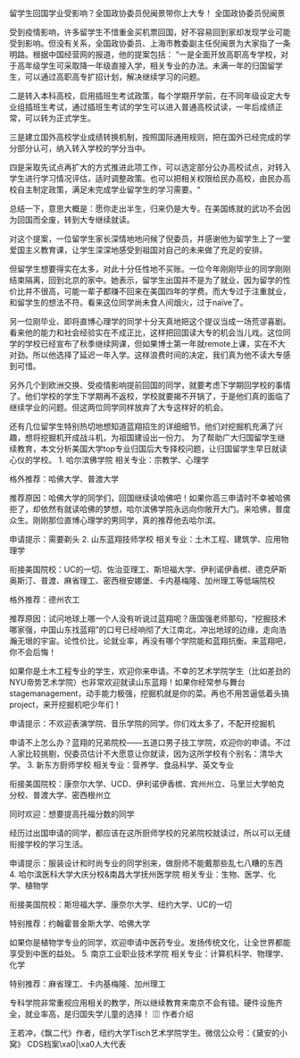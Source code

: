  留学生回国学业受影响？全国政协委员倪闽景带你上大专！  全国政协委员倪闽景

受到疫情影响，许多留学生不惜重金买机票回国，好不容易回到家却发现学业可能受到影响。但没有关系，全国政协委员、上海市教委副主任倪闽景为大家指了一条明路。根据中国经营网的报道，他的提案包括：  “一是全面开放高职高专学校，对于高年级学生可采取降一年级直接入学，相关专业的办法。未满一年的归国留学生，可以通过高职高专扩招计划，解决继续学习的问题。 

二是转入本科高校，启用插班生考试政策，每个学期开学前，在不同年级设定大专业组插班生考试，通过插班生考试的学生可以进入普通高校试读，一年后成绩正常，可以转为正式学生。 

三是建立国外高校学业成绩转换机制，按照国际通用规则，把在国外已经完成的学分部分认可，纳入转入学校的学分当中。 

四是采取先试点再扩大的方式推进此项工作，可以选定部分公办高校试点，对转入学生进行学习情况评估，适时调整政策。也可以把相关权限给民办高校，由民办高校自主制定政策，满足未完成学业留学生的学习需要。“ 

总结一下，意思大概是：愿你走出半生，归来仍是大专。在美国练就的武功不会因为回国而全废，转到大专继续就读。 

对这个提案，一位留学生家长深情地地问候了倪委员，并感谢他为留学生上了一堂爱国主义教育课，让学生深深地感受到祖国对自己的未来做了充足的安排。 

但留学生想要得实在太多，对此十分任性地不买账。一位今年刚刚毕业的同学刚刚结束隔离，回到北京的家中。她表示，留学生出国并不是为了就业，因为留学的性价比并不很高，可能一辈子都赚不回来在美国四年的学费。而大专过于注重就业，和留学生的想法不符。看来这位同学尚未食人间烟火，过于naïve了。 

另一位刚毕业、即将直博心理学的同学十分天真地把这个提议当成一场荒谬喜剧。看来他的能力和社会经验实在不成正比，这样把回国读大专的机会当儿戏。这位同学的学校已经宣布了秋季继续网课，但如果博士第一年就remote上课，实在不大对劲。所以他选择了延迟一年入学。这样浪费时间的决定，我们真为他不读大专感到可惜。 

另外几个到欧洲交换、受疫情影响提前回国的同学，就要考虑下学期回学校的事情了。他们学校的学生下学期再不返校，学校就要揭不开锅了，于是他们真的面临了继续学业的问题。但这两位同学同样放弃了大专这样好的机会。 

还有几位留学生特别热切地想知道蓝翔招生的详细细节。他们对挖掘机充满了兴趣，想将挖掘机开成战斗机，为祖国建设出一份力。  为了帮助广大归国留学生继续教育，本文分析美国大学top专业归国后大专择校问题，让归国留学生早日就读心仪的学校。  1. 哈尔滨佛学院  相关专业：宗教学、心理学 

格外推荐：哈佛大学、普渡大学 

推荐原因：哈佛大学的同学们，回国继续读哈佛吧！如果你高三申请时不幸被哈佛拒了，却依然有就读哈佛的梦想，哈尔滨佛学院永远向你敞开大门。来哈佛，普度众生。刚刚那位直博心理学的男同学，真的推荐他去哈尔滨。 

申请提示：需要剃头  2. 山东蓝翔技师学校  相关专业：土木工程、建筑学、应用物理学 

衔接美国院校：UC的一切、佐治亚理工、斯坦福大学、伊利诺伊香槟、德克萨斯奥斯汀、普渡、麻省理工、密西根安娜堡、卡内基梅隆、加州理工等低端院校 

格外推荐：德州农工 

推荐原因：试问地球上哪一个人没有听说过蓝翔呢？唐国强老师那句，“挖掘技术哪家强，中国山东找蓝翔”的口号已经响彻了大江南北，冲出地球的边缘，走向浩瀚无垠的宇宙。论性价比，论就业率，再没有哪个学院能和蓝翔抗衡。来蓝翔吧，你不会后悔！ 

如果你是土木工程专业的学生，欢迎你来申请。不幸的艺术学院学生（比如差劲的NYU帝势艺术学院）也非常欢迎就读山东蓝翔！如果你经常参与舞台stagemanagement，动手能力极强，挖掘机就是你的菜。再也不用苦逼低着头搞project，来开挖掘机吧少年们！ 

申请提示：不欢迎表演学院、音乐学院的同学。你们戏太多了，不配开挖掘机 

申请不上怎么办？蓝翔的兄弟院校——五道口男子技工学院，欢迎你的申请。不过人家比较挑剔，倪委员估计不大愿意让你就读，因为这所学校有个别名：清华大学。  3. 新东方厨师学校  相关专业：营养学、食品科学、英文专业 

衔接美国院校：康奈尔大学、UCD、伊利诺伊香槟、宾州州立、马里兰大学帕克分校、普渡大学、密西根州立 

同时欢迎：想要提高托福分数的同学 

经历过出国申请的同学，都应该在这所厨师学校的兄弟院校就读过，所以可以无缝衔接学校的学习生活。 

申请提示：服装设计和时尚专业的同学别来，做厨师不能戴那些乱七八糟的东西  4. 哈尔滨医科大学大庆分校&amp;南昌大学抚州医学院  相关专业：生物、医学、化学、植物学 

衔接美国院校：斯坦福大学、康奈尔大学、纽约大学、UC的一切 

特别推荐：约翰霍普金斯大学、哈佛大学 

如果你是植物学专业的同学，欢迎申请中医药专业。发扬传统文化，让全世界都能享受到中医的益处。  5. 南京工业职业技术学院  相关专业：计算机科学、物理学、化学 

特别推荐：麻省理工、卡内基梅隆、加州理工 

专科学院非常重视应用相关的教学，所以继续教育来南京不会有错。硬件设施齐全，就业率高，是归国失学儿童的选择！   ▥ 作者介绍 

王若冲，《飘二代》作者，纽约大学Tisch艺术学院学生。微信公众号：《黛安的小窝》  CDS档案\xa0|\xa0人大代表


